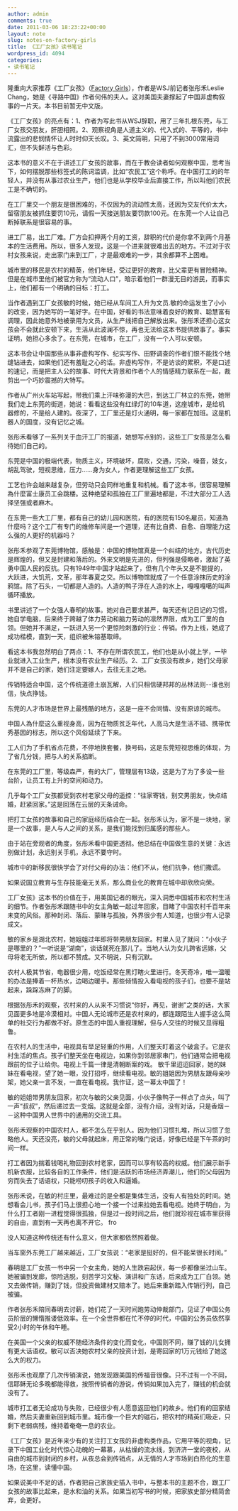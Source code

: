 ```yaml
---
author: admin
comments: true
date: 2011-03-06 18:23:22+00:00
layout: note
slug: notes-on-factory-girls
title: 《工厂女孩》读书笔记
wordpress_id: 4094
categories:
- 读书笔记
---
```


隆重向大家推荐《工厂女孩》（[Factory Girls](http://www.amazon.com/Factory-Girls-Village-Changing-ebook/dp/B001FA0URC/ref=sr_1_1?ie=UTF8&m=AG56TWVU5XWC2&s=digital-text&qid=1299435741&sr=1-1)），作者是WSJ前记者张彤禾Leslie Chang，她是《寻路中国》作者何伟的夫人。这对美国夫妻撑起了中国非虚构叙事的一片天。本书目前暂无中文版。

《工厂女孩》的亮点有：1、作者为写此书从WSJ辞职，用了三年扎根东莞，与工厂女孩交朋友，肝胆相照。2、观察视角是人道主义的、代入式的、平等的，书中流露出的悲悯情怀让人时时仰天长叹。3、英文简明，只用了不到3000常用词汇，但不失鲜活与色彩。

这本书的意义不在于讲述工厂女孩的故事，而在于教会读者如何观察中国，思考当下，如何摆脱那些标签式的陈词滥调，比如“农民工”这个称呼。在中国打工的的年轻人，并没有从事过农业生产，他们也是从学校毕业后直接工作，所以叫他们农民工是不确切的。

在工厂里交一个朋友是很困难的，不仅因为的流动性太高，还因为交友代价太大，留宿朋友被抓住要罚10元，请假一天接送朋友要罚款100元。在东莞一个人让自己断掉联系是很容易的事。

进工厂易，出工厂难。厂方会扣押两个月的工资，辞职的代价是你拿不到两个月基本的生活费用。所以，很多人发现，这是一个进来就很难出去的地方。不过对于农村女孩来说，走出家门来到工厂，才是最艰难的一步，其余都算不上困难。

城市里的移民是农村的精英，他们年轻，受过更好的教育，比父辈更有冒险精神。但是在城市里他们被官方称为“流动人口”，暗示着他们一群漫无目的游民，而事实上，他们都有一个明确的目标：打工。

当作者遇到工厂女孩敏的时候，她已经从车间工人升为文员.敏的命运发生了小小的改变，因为她写的一笔好字。在中国，好看的书法意味着良好的教育、聪慧富有调理，因此她意外地被录用为文员，从生产线把自己解放出来。张彤禾还担心这女孩会不会就此安顿下来，生活从此波澜不惊，再也无法给这本书提供故事了。事实证明，她担心多余了。在东莞，在城市，在工厂，没有一个人可以安顿。

这本书会让中国那些从事非虚构写作、纪实写作、田野调查的作者们恨不能找个地缝钻进去，如果他们还有羞耻之心的话。非虚构写作，不是访谈的累积，不是口述的速记，而是把主人公的故事、时代大背景和作者个人的情感精力联系在一起，裁剪出一个巧妙震撼的大特写。

作者从广州火车站写起，带我们乘上汗味弥漫的大巴，到达工厂林立的东莞，她带我们走上东莞的街道，她说：看看这些没有红绿灯的10车道，这座城市，是给机器修的，不是给人建的。夜深了，工厂里还是灯火通明，每一家都在加班。这是机器人的国度，没有记忆之城。

张彤禾看够了一系列关于血汗工厂的报道，她想写点别的，这些工厂女孩是怎么看待她们自己的。

东莞是中国的极端代表，物质主义，环境破坏，腐败，交通，污染，噪音，妓女，胡乱驾驶，短视思维，压力……身为女人，作者更理解这些工厂女孩。

工艺也许会越来越复杂，但劳动只会同样地重复和机械。看了这本书，很容易理解為什麼富士康员工会跳楼。这种绝望和孤独在工厂里遍地都是，不过大部分工人选择坚强或者麻木。

在东莞一些大工厂里，都有自己的幼儿园和医院，有的医院有150名雇员，知道為什麼吗？这个工厂有专门的维修车间是一个道理，还有比自费、自愈、自理能力这么强的人更好的机器吗？

张彤禾参观了东莞博物馆，感触是：中国的博物馆真是一个纠结的地方。古代历史是辉煌的，但又是封建和落后的。外来文明是先进的，但列强是侵略者，激起了英勇中国人民的反抗。只有1949年中国才站起来了，但有几个年头又是不能提的，大跃进，大饥荒，文革，那年春夏之交。所以博物馆就成了一个任意涂抹历史的涂鸦馆。除了石头，一切都是人造的。人造的鸭子浮在人造的水上，嘎嘎嘎噶的叫声循环播放。

书里讲述了一个女强人春明的故事。她对自己要求甚严，每天还有记日记的习惯，她自学电脑，后来终于跨越了体力劳动和脑力劳动的凛然界限，成为工厂里的白领。但她并不满足，一跃进入另一个更惊险刺激的行业：传销。作为上线，她成了成功楷模，直到一天，组织被朱镕基取缔。

看这本书我忽然明白了两点：1、不存在所谓农民工，他们也是从小就上学，一毕业就进入工业生产，根本没有农业生产经历。2、工厂女孩没有故乡，她们父母家并不是自己的家，她们注定要嫁人，去往无主之地。

传销特适合中国，这个传统道德土崩瓦解，人们只相信硬邦邦的丛林法则--谁也别信，快点挣钱。

东莞的人才市场是世界上最残酷的地方，这是一座不会同情、没有原谅的城市。

中国人為什麼这么重视身高，因为在物质贫乏年代，人高马大是生活不错、携带优秀基因的标志，所以这个风俗延续了下来。

工人们为了手机省点花费，不停地换套餐，换号码，这是东莞短视思维的体现，为了省几分钱，把与人的关系掐断。

在东莞的工厂里，等级森严，有的大厂，管理层有13级，这是为了为了多设一些台阶，让员工有上升的空间和动力。

几乎每个工厂女孩都受到农村老家父母的遥控：“往家寄钱，别交男朋友，快点结婚，赶紧回家。”这是回荡在云层的天条诫命。

把打工女孩的故事和自己的家庭经历结合在一起。张彤禾认为，家不是一块地，家是一个故事，是人与人之间的关系，是我们能找到归属感的那些人。

由于站在旁观者的角度，张彤禾看中国更透彻。他总结在中国做生意的关键：永远别做计划，永远别关手机，永远不要守时。

城市中的新移民很快学会了对付父母的办法：他们不从，他们抗争，他们撒谎。

如果说国立教育与生存技能毫无关系，那么商业化的教育在城中却欣欣向荣。

工厂女孩》这本书的价值在于，用美国记者的眼光，深入洞悉中国城市和农村生活的细节。作者张彤禾跟随书中的女主角敏一起过年回家，目睹了中国农村千百年来未变的风俗。那种封闭、落后、蒙昧与孤独，外界很少有人知道，也很少有人记录成文。

敏的家乡是湖北农村，她姐姐过年即将带男朋友回家。村里人见了就问：“小伙子是哪里的？”一听说是“湖南”，谈话就死在那儿了。当地人认为女儿跨省远嫁，父母将老无所依，所以都不赞成。又不明说，只有沉默。

农村人极其节省，电器很少用，吃饭经常在黑灯瞎火里进行。冬天奇冷，唯一温暖的办法是捧着一杯热水，边喝边暖手。那些倾情投入看电视的孩子们，也要不是站起来，跺跺冻麻了的脚。

根据张彤禾的观察，农村来的人从来不习惯说“你好，再见，谢谢”之类的话，大家见面更多地是冷漠相对。中国人无论城市还是农村来的，都连跟陌生人握手这么简单的社交行为都做不好。原生态的中国人重视理解，但与人交往的时候又显得粗鲁。

在农村人的生活中，电视具有举足轻重的作用，人们整天盯着这个破盒子。它是农村生活的焦点。孩子们整天坐在电视边，如果你到邻居家串门，他们通常会把电视跟前的位子让给你。电视上千篇一律是清朝断案的戏。 敏千里迢迢回家，她的妹妹在看电视，望了她一眼，没打招呼，继续看电视。敏的姐姐因为男朋友跟母亲吵架，她父亲一言不发，一直在看电视。我作证，这一幕太中国了！

敏的姐姐带男朋友回家，初次与敏的父亲见面，小伙子像鸭子一样点了点头，叫了一声“叔叔”，然后递过去一支烟。这就是全部，没有介绍，没有对话，只是香烟－－这种中国男人世界中的通用的交流工具。

张彤禾观察的中国农村人，都不怎么在乎别人。因为他们习惯扎堆，所以习惯了忽略他人。天还没亮，敏的父母就起床，用正常的嗓门说话，好像已经是下午茶的时间一样。

打工者因为揣着钱喝礼物回到农村老家，因而可以享有较高的权威。他们展示新手机新衣服，比较各自的工作条件，他们是活跃的市场经济弄潮儿，他们的父母因为穷而失去了话语权，只能唠叨孩子的收入和逼婚。 

张彤禾说，在敏的村庄里，最难过的是全都是集体生活，没有人有独处的时间。她想看会儿书，孩子们马上很担心地一个接一个过来拉她去看电视。她终于明白，为什么打工者刚一进程觉得很孤独，但是过一段时间之后，他们就珍视在城市里获得的自由，直到有一天再也离不开它。 fro

没人知道这种传统还有什么意义，但大家都依然照着做。

当车窗外东莞工厂越来越近，工厂女孩说：“老家是挺好的，但不能呆很长时间。” 

春明是工厂女孩一书中另一个女主角，她的人生跌宕起伏，每一步都像坐过山车。她被骗到发廊，惊险逃脱，刻苦学习文秘、演讲和广东话，后来成为工厂白领。她又去做传销，赚到了钱，但投资做建材又赔本了。她后来重新踏入传销行列，自己被骗。 

作者张彤禾陪同春明去讨薪，她们花了一天时间跑劳动仲裁部门，见证了中国公务员阶层的懒惰推诿低效率。在一个全世界都在忙不停的时代，中国的公务员依然享受2小时的午休和午睡。

在美国一个父亲的权威不随经济条件的变化而变化，中国则不同，赚了钱的儿女拥有更大话语权。敏可以否决她农村父亲的投资计划，是寄回家的1万元钱给了她这么大的权力。

张彤禾也观摩了几次传销演说，她发现跟美国的传福音很像。只不过有一个不同，信耶稣无论多晚都能得救，按照传销者的游说，传销如果加入完了，赚钱的机会就没有了。

城市打工者无论成功与失败，已经很少有人愿意返回他们的故乡。他们有的回家结婚，然后夫妻重新回到城市里。城市像一个巨大的磁石，把农村的精英们吸走，只剩下老弱病残，维持着奄奄一息的农业。 

《工厂女孩》是近年来少有的关注打工女孩的非虚构类作品，它用平等的视角，记录下中国工业化时代惊心动魄的一幕慕，从枯燥的流水线，到济济一堂的夜校，从自由的城市到封闭的乡村，从夜总会到传销点，从无情的人才市场到白热化的生意场，在这里，读懂中国。 

如果说美中不足的话，作者把自己家族史插入书中，与整本书的主题不合，跟工厂女孩的故事比起来，是水和油的关系。如果当初写书的时候，把家族史部分精简舍弃，会更好。
